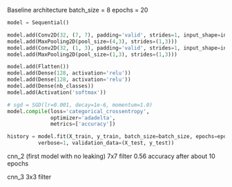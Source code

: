 Baseline architecture
batch_size = 8
epochs = 20
```python
model = Sequential()

model.add(Conv2D(32, (7, 7), padding='valid', strides=1, input_shape=input_shape, activation='relu', kernel_initializer='random_uniform'))
model.add(MaxPooling2D(pool_size=(4,3), strides=(1,3)))
model.add(Conv2D(32, (1, 3), padding='valid', strides=1, input_shape=input_shape, activation='relu'))
model.add(MaxPooling2D(pool_size=(1,3), strides=(1,3)))

model.add(Flatten())
model.add(Dense(128, activation='relu'))
model.add(Dense(128, activation='relu'))
model.add(Dense(nb_classes))
model.add(Activation('softmax'))

# sgd = SGD(lr=0.001, decay=1e-6, momentum=1.0)
model.compile(loss='categorical_crossentropy',
              optimizer='adadelta',
              metrics=['accuracy'])

history = model.fit(X_train, y_train, batch_size=batch_size, epochs=epochs,
          verbose=1, validation_data=(X_test, y_test))
```

cnn_2 (first model with no leaking)
7x7 filter
0.56 accuracy after about 10 epochs


cnn_3
3x3 filter
